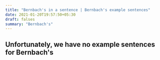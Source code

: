 ```yaml
---
title: "Bernbach's in a sentence | Bernbach's example sentences"
date: 2021-01-20T19:57:50+05:30
draft: falses
summary: "Bernbach's"
---
```

## Unfortunately, we have no example sentences for Bernbach's                 
